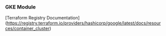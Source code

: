 ### GKE Module

[Terraform Registry Documentation] (https://registry.terraform.io/providers/hashicorp/google/latest/docs/resources/container_cluster)